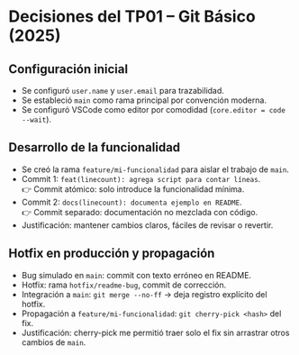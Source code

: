 # Decisiones del TP01 – Git Básico (2025)

## Configuración inicial
- Se configuró `user.name` y `user.email` para trazabilidad.
- Se estableció `main` como rama principal por convención moderna.
- Se configuró VSCode como editor por comodidad (`core.editor = code --wait`).


## Desarrollo de la funcionalidad
- Se creó la rama `feature/mi-funcionalidad` para aislar el trabajo de `main`.
- Commit 1: `feat(linecount): agrega script para contar líneas`.  
  👉 Commit atómico: solo introduce la funcionalidad mínima.
- Commit 2: `docs(linecount): documenta ejemplo en README`.  
  👉 Commit separado: documentación no mezclada con código.
- Justificación: mantener cambios claros, fáciles de revisar o revertir.
## Hotfix en producción y propagación
- Bug simulado en `main`: commit con texto erróneo en README.
- Hotfix: rama `hotfix/readme-bug`, commit de corrección.
- Integración a `main`: `git merge --no-ff` → deja registro explícito del hotfix.
- Propagación a `feature/mi-funcionalidad`: `git cherry-pick <hash>` del fix.
- Justificación: cherry-pick me permitió traer solo el fix sin arrastrar otros cambios de `main`.

